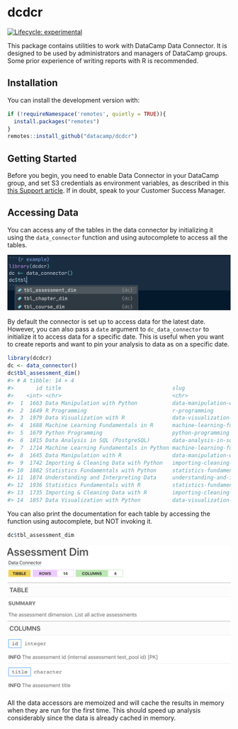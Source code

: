 
<!-- README.md is generated from README.Rmd. Please edit that file -->

# dcdcr

<!-- badges: start -->

[![Lifecycle:
experimental](https://img.shields.io/badge/lifecycle-experimental-orange.svg)](https://lifecycle.r-lib.org/articles/stages.html#experimental)
<!-- badges: end -->

This package contains utilities to work with DataCamp Data Connector. It
is designed to be used by administrators and managers of DataCamp
groups. Some prior experience of writing reports with R is recommended.

## Installation

You can install the development version with:

``` r
if (!requireNamespace('remotes', quietly = TRUE)){
  install.packages("remotes")
}
remotes::install_github("datacamp/dcdcr")
```

## Getting Started

Before you begin, you need to enable Data Connector in your DataCamp
group, and set S3 credentials as environment variables, as described in
this [this Support
article](https://support.datacamp.com/hc/en-us/articles/4405070893591-DataCamp-Data-Connector-A-Step-by-Step-Configuration-Guide-for-Automated-Data-Exports).
If in doubt, speak to your Customer Success Manager.

## Accessing Data

You can access any of the tables in the data connector by initializing
it using the `data_connector` function and using autocomplete to access
all the tables.

![dc-autocomplete](man/figures/dc-autocomplete.png)

By default the connector is set up to access data for the latest date.
However, you can also pass a `date` argument to `dc_data_connector` to
initialize it to access data for a specific date. This is useful when
you want to create reports and want to pin your analysis to data as on a
specific date.

``` r
library(dcdcr)
dc <- data_connector()
dc$tbl_assessment_dim()
#> # A tibble: 14 × 4
#>       id title                                   slug                 technology
#>    <int> <chr>                                   <chr>                <chr>     
#>  1  1663 Data Manipulation with Python           data-manipulation-w… Python    
#>  2  1649 R Programming                           r-programming        R         
#>  3  1979 Data Visualization with R               data-visualization-… R         
#>  4  1688 Machine Learning Fundamentals in R      machine-learning-fu… R         
#>  5  1679 Python Programming                      python-programming   Python    
#>  6  1815 Data Analysis in SQL (PostgreSQL)       data-analysis-in-sql SQL       
#>  7  1714 Machine Learning Fundamentals in Python machine-learning-fu… Python    
#>  8  1645 Data Manipulation with R                data-manipulation-w… R         
#>  9  1742 Importing & Cleaning Data with Python   importing-cleaning-… Python    
#> 10  1882 Statistics Fundamentals with Python     statistics-fundamen… Python    
#> 11  1874 Understanding and Interpreting Data     understanding-and-i… Theory    
#> 12  1936 Statistics Fundamentals with R          statistics-fundamen… R         
#> 13  1735 Importing & Cleaning Data with R        importing-cleaning-… R         
#> 14  1857 Data Visualization with Python          data-visualization-… Python
```

You can also print the documentation for each table by accessing the
function using autocomplete, but NOT invoking it.

``` r
dc$tbl_assessment_dim
```

![dc-help](man/figures/dc-help.png)

All the data accessors are memoized and will cache the results in memory
when they are run for the first time. This should speed up analysis
considerably since the data is already cached in memory.
